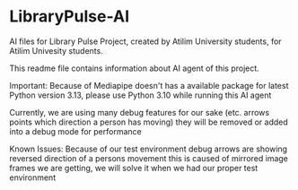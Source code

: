 # LibraryPulse-AI
AI files for Library Pulse Project, created by Atilim University students, for Atilim Univesity students. 

This readme file contains information about AI agent of this project.

Important: Because of Mediapipe doesn't has a available package for latest Python version 3.13, please use Python 3.10 while running this AI agent

Currently, we are using many debug features for our sake (etc. arrows points which direction a person has moving) they will be removed or added into a debug mode for performance

Known Issues: Because of our test environment debug arrows are showing reversed direction of a persons movement this is caused of mirrored image frames we are getting, we will solve it when we had our proper test environment